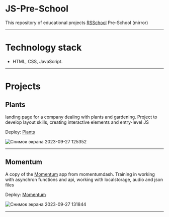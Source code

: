 # JS-Pre-School
This repository of educational projects [RSSchool](https://rs.school/)  Pre-School (mirror)

-----

# Technology stack

* HTML, CSS, JavaScript.

------

# Projects
## Plants

landing page for a company dealing with plants and gardening. Project to develop layout skills, creating interactive elements and entry-level JS

Deploy: [Plants](https://rolling-scopes-school.github.io/prigozhaya-JSFEPRESCHOOL2022Q4/plants) 

![Снимок экрана 2023-09-27 125352](https://github.com/prigozhaya/JS-Pre-School/assets/43904197/e72ccf11-0e09-4388-9d16-7c651bb6d1aa)

----

## Momentum

A copy of the [Momentum](https://momentumdash.com/) app from momentumdash. Training in working with asynchron functions and api, working with localstorage, audio and json files

Deploy: [Momentum](https://rolling-scopes-school.github.io/prigozhaya-JSFEPRESCHOOL2022Q4/momentum/) 

![Снимок экрана 2023-09-27 131844](https://github.com/prigozhaya/JS-Pre-School/assets/43904197/f7e731e1-bde0-4979-bd8d-000470aaebb8)

----

